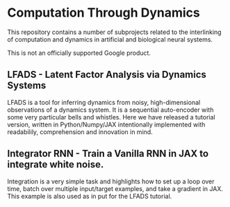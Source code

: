 # Computation Through Dynamics

This repository contains a number of subprojects related to the interlinking of
computation and dynamics in artificial and biological neural systems.

This is not an officially supported Google product.

## LFADS - Latent Factor Analysis via Dynamics Systems

LFADS is a tool for inferring dynamics from noisy, high-dimensional observations
of a dynamics system.  It is a sequential auto-encoder with some very particular
bells and whistles.  Here we have released a tutorial version, written in
Python/Numpy/JAX intentionally implemented with readabilily, comprehension and
innovation in mind.

## Integrator RNN - Train a Vanilla RNN in JAX to integrate white noise.
Integration is a very simple task and highlights how to set up a loop over time,
batch over multiple input/target examples, and take a gradient in JAX.  This
example is also used as in put for the LFADS tutorial.
